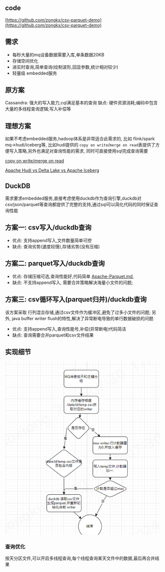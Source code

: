 ## code

[https://github.com/zongkx/csv-parquet-demo](https://github.com/zongkx/csv-parquet-demo)

## 需求

- 每秒大量的mq设备数据需要入库,单条数据20KB
- 存储空间优化
- 进实时查询,简单查询(绘制波形,回显参数,统计相对较少)
- 轻量级 embedded服务

## 原方案

Cassandra: 强大的写入能力,cql满足基本的查询
缺点: 硬件资源消耗;编码中包含大量的多线程查询逻辑;写入补偿等

## 理想方案

如果不考虑embedded服务,hadoop体系是非常适合此需求的, 比如 flink/spark mq->hudi/iceberg等,
比如hudi提供的 `copy on write`/`merge on read`表提供了方便写入策略,另外也满足对查询性能的需求,
同时可直接使用sql完成查询需要

[copy on write/merge on read](https://wenku.baidu.com/view/7575f4e56c1aff00bed5b9f3f90f76c661374cf4.html?_wkts_=1721615274732&bdQuery=Copy+On+Write%E8%A1%A8)

[Apache Hudi vs Delta Lake vs Apache Iceberg](https://www.onehouse.ai/blog/apache-hudi-vs-delta-lake-vs-apache-iceberg-lakehouse-feature-comparison)

## DuckDB

需求要求embedded服务,直接考虑使用duckdb作为查询引擎,duckdb对 csv/json/parquet等查询都提供了完整的支持,通过sql可以简化代码的同时保证查询性能

## 方案一: csv写入/duckdb查询

- 优点: 支持append写入,文件数量简单可控
- 缺点: 查询劣势(速度较慢),存储劣势(没有压缩)

## 方案二: parquet写入/duckdb查询

- 优点: 存储压缩可选,查询性能好,代码简单  [Apache-Parquet.md](..%2Fdb%2FApache-Parquet.md),
- 缺点: 不支持append写入, 需要合并策略解决海量小文件的问题;

## 方案三: csv循环写入(parquet归并)/duckdb查询

该方案采取 行列混合存储,通过csv文件作为缓冲区,避免了过多小文件的问题;
另外, java buffer writer flush的特性,解决了异常断电导致的单行数据破损的问题

- 优点: 支持append写入,查询性能号,补偿(异常断电)代码简洁
- 缺点: 查询需要合并parquet和csv文件结果

## 实现细节

![img.png](.images/img.png)

### 查询优化

按天分区文件,可以开启多线程查询,每个线程查询某天文件中的数据,最后再合并结果

 
 


